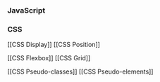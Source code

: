 ### JavaScript


### CSS
[[CSS Display]]
[[CSS Position]]

[[CSS Flexbox]]
[[CSS Grid]]

[[CSS Pseudo-classes]]
[[CSS Pseudo-elements]]